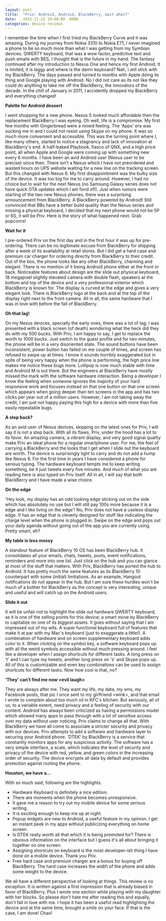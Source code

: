 ```yaml
---
layout: post
title:  "Priv: Android, Android, BlackBerry, wait what?"
date:   2015-11-22 19:00:00 -0800
categories: device reviews
---
```


I remember the time when I first tried my BlackBerry Curve and it was amazing. During my journey from Nokia 3310 to Nokia E71, I never imagined a phone to be so much more than what I was getting from my Symbian devices. QWERTY keyboard, that was a wow factor, predictive text and push emails with BES, I thought that is the future in my hand. The fantasy continued after my introduction to Nexus One and hence my first Android; It is limited, it is laggy and where is the damn keyboard? Nah, I will stick with my BlackBerry. The days passed and turned to months with Apple doing its thing and Google playing with Android. No I did not care as its not like they could do anything to take me off the BlackBerry, the innovators of the decade. In the chill of January in 2011, I accidently dropped my BlackBerry and 
everything changed!

**Palette for Android dessert**

I went shopping for a new phone. Nexus S looked much affordable then the replacement BlackBerry I was eyeing. Oh well, life is a compromise. My first few months with Gingerbread were a mixed feeling. The 'Apps' era was sucking me in and I could not resist using Skype on my phone. It was so much more convenient and accessible. This was the turning point where I, like many others, started to notice a stagnancy and lack of innovation at BlackBerry's end. A half-baked Playbook, fiasco of QNX, and a high price point, all when Apple and Google were coming up with something new every 6 months. I have been an avid Android user (Nexus user to be precise) since then. There isn't a Nexus which I have not preordered and wasted hours on UPS website waiting for a new line on the tracking screen. But this changed with Nexus 6. My first disappointment was the bulky size of the device. It was too big for me to carry around. However, I had no choice but to wait for the next Nexus (no Samsung Galaxy series does not have quick OTA updates which I am fond of!). Just when rumors were starting of the two new Nexus phones, there was a surprising announcement from BlackBerry. A BlackBerry powered by Android! Still convinced that BBs have a better build quality than the Nexus series and missing a physical keyboard, I decided that my next phone would not be 5P or 6S, it will be Priv. Here is the story of what happened next. Grab popcorns!

**Wait for it**

I pre-ordered Priv on the first day and in the first hour it was up for pre-ordering. There can be no legitimate excuse from BlackBerry for shipping after a week of its availability at retail stores. But I did get a hard case and premium car charger for ordering directly from BlackBerry to their credit. Out of the box, the phone looks like any other BlackBerry, charming and elegant. There is no mention of it being Android phone either at the front or back. Noticeable features about design are the slide out physical keyboard, 18 megapixel slightly elevated camera with double flash, speakers at the bottom and top of the device and a very professional exterior which BlackBerry is known for. The display is curved at the edge and gives a very elegant look. There is BlackBerry logo at the back and at the top of the display right next to the front camera. All in all, the same hardware that I was in love with before the fall of BlackBerry. 

**Oh that lag!**

On my Nexus devices, specially the early ones, there was a lot of lag; I was presented with a black screen (of death) wondering what the heck did they do with my 500 bucks. With Priv, I am happy to say, I get to replace the worth to 1000 bucks. Just switch to the guest profile and for two minutes, the phone will be in a very disoriented state. The sound buttons have been inconsistent, power button has failed on me couple of times, and screen has refused to swipe up at times. I know it sounds horribly exaggerated but in spite of being very happy when the phone is performing, the high price line makes me notice these bugs more. Lollipop is now much stable with time and Android M is out there. But the engineers at BlackBerry have mostly missed the mark with the software hardware interaction. Being a
developer I know the feeling when someone ignores the majority of your hard responsive work and focuses instead on that one button on that one screen which appears when going deeper than ten screens in the app and has two clicks per year out of a million users. However, I am not taking away the credit, I am just not happy paying this high for a device with more than five easily repeatable bugs.

**A step back?**

As an avid user of Nexus devices, skipping on the latest ones for Priv, I will say it is not a step back. With all its flaws, Priv, under the hood has a lot to its favor. An amazing camera, a vibrant display, and very good signal quality make Priv an ideal phone for a regular smartphone user. For me, the feel of carrying a BlackBerry and the looks that I get when I slide out the keyboard are worth. The device is surprisingly light to carry and do not add a hump like Nexus 6. For the first time in years I have considered a phone for serious typing. The hardware keyboard tempts me to keep writing something, be it just tweets every five minutes. And much of what you are reading here is also typed on Priv itself. All in all, I will say that both BlackBerry and I have made a wise choice.

**On the edge**

'Hey look, my display has an odd looking edge sticking out on the side which has absolutely no use but I will still pay 100s more because it is a edge and I like living on the edge'! No, Priv does not have a useless display edge. It has an edge that is cleverly designed for stuff like indicating the charge level when the phone is plugged in. Swipe on the edge and pops out your daily agenda without going out of the app you are currently using. Pretty smart, eh?

**My table is less messy**

A standout feature of BlackBerry 10 OS has been BlackBerry hub. It consolidates all your emails, chats, tweets, posts, event notifications, reminders and more into one list. Just click on the hub and you can glance at most of the stuff that matters. With Priv, BlackBerry has ported the hub to Android. It has pretty much the same features as its BlackBerry 10 counterpart with some (initial) limitations. As an example, Hangout notifications do not appear in the hub. But I am sure these hurdles won't be much of a bother for BlackBerry as the concept is very interesting, unique and useful and will catch up on the Android users.

**Slide it out**

It will be unfair not to highlight the slide out hardware QWERTY keyboard, as it is one of the selling points for this device; a smart move by BlackBerry to capitalize on one of its biggest assets. It goes without saying that I am impressed out of my wits. A super functional keyboard full of features that make it at par with my Mac's keyboard (just to exaggerate a little!). A combination of hardware and on screen supplementary keyboard adds color to it. When clicking on the symbol key, a software keyboard pops up with all the weird symbols accessible without much pressing around. I feel like a developer when I assign shortcuts for different tasks. A long press on 't' and I can type my tweets, another long press on 's' and Skype pops up. All of this is customizable and even key combinations can be used to assign shortcuts for different tasks. Now how cool is that, no?

**'They' can't find me now &lt;evil laugh&gt;**

They are always after me. They want my life, my data, my sms, my Facebook posts, that pic I once sent to my girlfriend &lt;wink&gt;, and that email I wrote to complain about too much oil in KFC's kitchen. But seriously, all of us, to a variable extent, need privacy and a feeling of security with our content. Android has always been criticized as having a permissions model which allowed many apps to pass through with a lot of sensitive access over my data without user noticing. Priv claims to change all that. With BlackBerry we have all come to associate a stricter security and privacy with our devices. Priv attempts to add a software and hardware layer to securing your Android phone. 'DTEK' by BlackBerry is a service that constantly monitors apps for any suspicious activity. The software has a very simple interface, a scale, which indicates the level of security and privacy of the device with red, yellow, and green colors in the increasing order of security. The device encrypts all data by default and provides protection against rooting the phone. 

**Houston, we have a...**

With so much said, following are the highlights. 

* Hardware Keyboard is definitely a nice edition.
* There are moments when the phone becomes unresponsive.
* It gave me a reason to try out my mobile device for some serious writing.
* It is exciting enough to keep me up at night.
* Popup widgets are new to Android, a useful feature in my opinion. I get an instant peek in my apps without publicizing everything on home screen.
* Is DTEK really worth all that which it is being promoted for? There is obvious information on the interface but I guess it's all about bringing it together on one screen.
* Assigning shortcuts on keyboard is the most developer-ish thing I have done on a mobile device. Thank you Priv.
* Free hard case and premium charger are a bonus for buying off BlackBerry. The hard case increases the width of the phone and adds some weight to the device.

We all have a different perspective of looking at things. This review is no exception. It is written against a first impression that is already biased in favor of BlackBerry. Plus I wrote one section while playing with my daughter with her blocks. So please don't hate me after reading this and equally, don't fall in love with me. I hope it has been a useful read highlighting the device and at the same time, brought a smile on your face. If that is the case, I am done! Chao!
